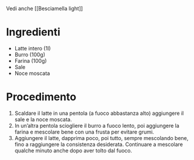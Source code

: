 Vedi anche [[Besciamella light]]
# Ingredienti
- Latte intero (1l)
- Burro (100g)
- Farina (100g)
- Sale
- Noce moscata

# Procedimento
1. Scaldare il latte in una pentola (a fuoco abbastanza alto) aggiungere il sale e la noce moscata.
2. In un’altra pentola sciogliere il burro a fuoco lento, poi aggiungere la farina e mescolare bene con una frusta per evitare grumi.
3. Aggiungere il latte, dapprima poco, poi tutto, sempre mescolando bene, fino a raggiungere la consistenza desiderata. Continuare a mescolare qualche minuto anche dopo aver tolto dal fuoco.